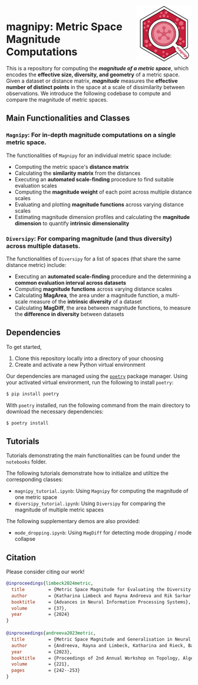 <img src="assets/magnipy_logo.svg" alt="magnipy logo"  style="float: right; width: 150px; height: 150px; margin-left: 10px;">

# magnipy: Metric Space Magnitude Computations

This is a repository for computing the **_magnitude of a metric space_**, which encodes the **effective size, diversity, and geometry** of a metric space. Given a dataset or distance matrix, **_magnitude_** measures the **effective number of distinct points** in the space at a scale of dissimilarity between observations.
We introduce the following codebase to compute and compare the magnitude of metric spaces.

## Main Functionalities and Classes

### `Magnipy`: For in-depth magnitude computations on a single metric space.

The functionalities of `Magnipy` for an individual metric space include:  
- Computing the metric space's **distance matrix**
- Calculating the **similarity matrix** from the distances
- Executing an **automated scale-finding** procedure to find suitable evaluation scales
- Computing the **magnitude weight** of each point across multiple distance scales
- Evaluating and plotting **magnitude functions** across varying distance scales
- Estimating magnitude dimension profiles and calculating the **magnitude dimension** to quantify **intrinsic dimensionality**

### `Diversipy`: For comparing magnitude (and thus diversity) across multiple datasets.

The functionalities of `Diversipy` for a list of spaces (that share the same distance metric) include: 
- Executing an **automated scale-finding** procedure and the determining a **common evaluation interval across datasets**
- Computing **magnitude functions** across varying distance scales
- Calculating **MagArea**, the area under a magnitude function, a multi-scale measure of the **intrinsic diversity** of a dataset
- Calculating **MagDiff**, the area between magnitude functions, to measure the **difference in diversity** between datasets

## Dependencies

To get started,
1. Clone this repository locally into a directory of your choosing
2. Create and activate a new Python virtual environment

Our dependencies are managed using the [`poetry`](https://python-poetry.org) package manager. Using your activated virtual environment, run the following to install `poetry`:

```python
$ pip install poetry
```

With `poetry` installed, run the following command from the main directory to download the necessary dependencies:

```python
$ poetry install
```

## Tutorials

Tutorials demonstrating the main functionalities can be found under the `notebooks` folder.

The following tutorials demonstrate how to initialize and utiltize the corresponding classes:
- `magnipy_tutorial.ipynb`:  Using `Magnipy` for computing the magnitude of one metric space
- `diversipy_tutorial.ipynb`: Using `Diversipy` for comparing the magnitude of multiple metric spaces

The following supplementary demos are also provided:
- `mode_dropping.ipynb`: Using `MagDiff` for detecting mode dropping / mode collapse


## Citation
Please consider citing our work!

```bibtex
@inproceedings{limbeck2024metric,
  title         = {Metric Space Magnitude for Evaluating the Diversity of Latent Representations}, 
  author        = {Katharina Limbeck and Rayna Andreeva and Rik Sarkar and Bastian Rieck},
  booktitle     = {Advances in Neural Information Processing Systems},
  volume        = {37},
  year          = {2024}
}

@inproceedings{andreeva2023metric,
  title         = {Metric Space Magnitude and Generalisation in Neural Networks},
  author        = {Andreeva, Rayna and Limbeck, Katharina and Rieck, Bastian and Sarkar, Rik},
  year          = {2023},
  booktitle     = {Proceedings of 2nd Annual Workshop on Topology, Algebra, and Geometry in Machine Learning~(TAG-ML)},
  volume        = {221},
  pages         = {242--253}
}
```
